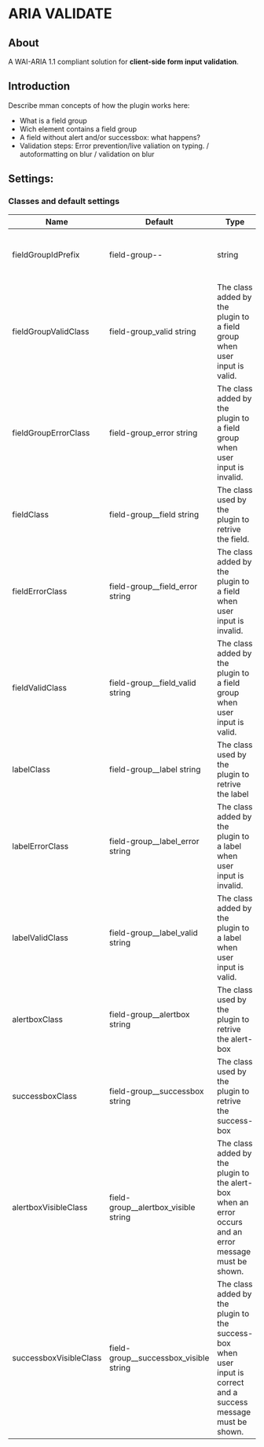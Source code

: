 # ARIA VALIDATE

## About

A WAI-ARIA 1.1 compliant solution for **client-side form input validation**.


## Introduction

Describe mman concepts of how the plugin works here: 

* What is a field group
* Wich element contains a field group
* A field without alert and/or successbox: what happens?
* Validation steps: Error prevention/live valiation on typing. / autoformatting on blur / validation on blur

## Settings:

### Classes and default settings


Name | Default | Type | Description 
-----|---------|------|-------------
fieldGroupIdPrefix | field-group-- | string | The prefix used to generate IDs of field groups.
fieldGroupValidClass | field-group_valid string | The class added by the plugin to a field group when user input is valid.
fieldGroupErrorClass | field-group_error string | The class added by the plugin to a field group when user input is invalid.
fieldClass | field-group__field string | The class used by the plugin to retrive the field.
fieldErrorClass | field-group__field_error string | The class added by the plugin to a field when user input is invalid.
fieldValidClass | field-group__field_valid string | The class added by the plugin to a field group when user input is valid.
labelClass | field-group__label string | The class used by the plugin to retrive the label
labelErrorClass | field-group__label_error string | The class added by the plugin to a label when user input is invalid.
labelValidClass | field-group__label_valid string | The class added by the plugin to a label  when user input is valid.
alertboxClass | field-group__alertbox string | The class used by the plugin to retrive the alert-box
successboxClass | field-group__successbox string | The class used by the plugin to retrive the success-box
alertboxVisibleClass | field-group__alertbox_visible string | The class added by the plugin to the alert-box when an error occurs and an error message must be shown.
successboxVisibleClass | field-group__successbox_visible string | The class added by the plugin to the success-box when user input is correct and a success message must be shown.